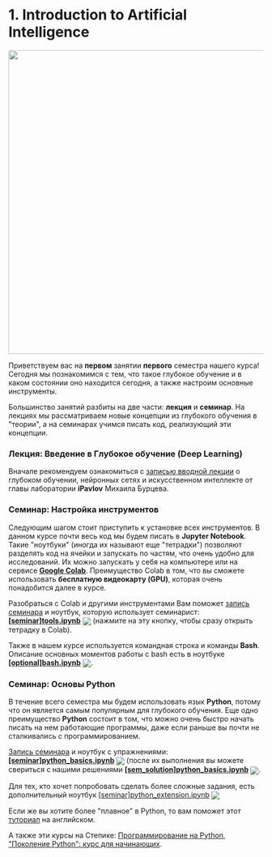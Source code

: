 
# 1. Introduction to Artificial Intelligence

<p align=center>
  <img src="https://www.ixbt.com/img/n1/news/2020/3/4/AI-g20-2_large.jpg" width=600>
</p>

Приветствуем вас на **первом** занятии **первого** семестра нашего курса! Сегодня мы познакомимся с тем, что такое глубокое обучение и в каком состоянии оно находится сегодня, а также настроим основные инструменты.

Большинство занятий разбиты на две части: **лекция** и **семинар**. На лекциях мы рассматриваем новые концепции из глубокого обучения в "теории", а на семинарах учимся писать код, реализующий эти концепции.

### Лекция: Введение в Глубокое обучение (Deep Learning)

Вначале рекомендуем ознакомиться с [записью вводной лекции](https://www.youtube.com/watch?v=RviskFqwF3M) о глубоком обучении, нейронных сетях и искусственном интеллекте от главы лаборатории **iPavlov** Михаила Бурцева.

### Семинар: Настройка инструментов 

Следующим шагом стоит приступить к установке всех инструментов. В данном курсе почти весь код мы будем писать в **Jupyter Notebook**. Такие "ноутбуки" (иногда их называют еще "тетрадки") позволяют разделять код на ячейки и запускать по частям, что очень удобно для исследований. Их можно запускать у себя на компьютере или на сервисе **[Google Colab](https://colab.research.google.com/)**. Преимущество Colab в том, что вы сможете использовать **бесплатную видеокарту (GPU)**, которая очень понадобится далее в курсе. 

Разобраться с Colab и другими инструментами Вам поможет [запись семинара](https://www.youtube.com/watch?v=vMmM4_W4MTo)  и ноутбук, которую использует семинарист: [**[seminar]tools.ipynb**](./[seminar]tools.ipynb) [<img src="https://colab.research.google.com/assets/colab-badge.svg" align="center">](https://drive.google.com/file/d/1sWJxh1HFY6DBA-xKByCgtDMXKBadfGa2/view?usp=sharing) (нажмите на эту кнопку, чтобы сразу открыть тетрадку в Colab). 

Также в нашем курсе используется командная строка и команды **Bash**. Описание основных моментов работы с bash есть в ноутбуке [**[optional]bash.ipynb**](./[optional]bash.ipynb) [<img src="https://colab.research.google.com/assets/colab-badge.svg" align="center">](https://colab.research.google.com/drive/1P0RE43Ih9J9TmXkrpgfNwjFgsRIF3BPe).

### Семинар: Основы Python

В течение всего семестра мы будем использовать язык **Python**, потому что он является самым популярным для глубокого обучения. Еще одно преимущество **Python** состоит в том, что можно очень быстро начать писать на нем работающие программы, даже если раньше вы почти не сталкивались с программированием. 

[Запись семинара](https://www.youtube.com/watch?v=At8_Sc7AQsg) и ноутбук с упражнениями: [**[seminar]python_basics.ipynb**](./[seminar]python_basics.ipynb) [<img src="https://colab.research.google.com/assets/colab-badge.svg" align="center">](https://colab.research.google.com/drive/1sWJxh1HFY6DBA-xKByCgtDMXKBadfGa2) (после их выполнения вы можете свериться с нашими решениями [__[sem_solution]python_basics.ipynb__](./[sem_solution]python_basics.ipynb) [<img src="https://colab.research.google.com/assets/colab-badge.svg" align="center">](https://colab.research.google.com/drive/1QjZH4cTq0UvudHge6vFjcWGQOTlZPbLh#scrollTo=uugRKJebGw4e). 

Для тех, кто хочет попробовать сделать более сложные задания, есть дополнительный ноутбук [[seminar]python_extension.ipynb](./[seminar]python_extension.ipynb) [<img src="https://colab.research.google.com/assets/colab-badge.svg" align="center">](https://colab.research.google.com/drive/1HNcANrXWmfki2ctJ3tDEBro56YXe2f9a#scrollTo=cglQ6JNB2d2v)

Если же вы хотите более "плавное" в Python, то вам поможет этот [туториал](https://www.learnpython.org/) на английском.

А также эти курсы на Степике: [Программирование на Python](https://stepik.org/course/67/), ["Поколение Python": курс для начинающих](https://stepik.org/course/58852/).

